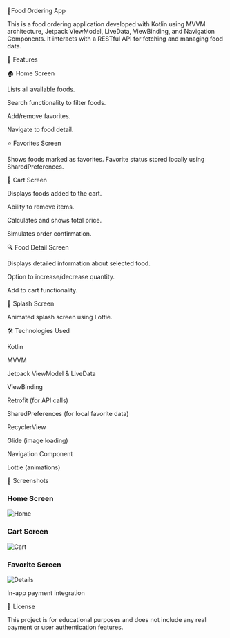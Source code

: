 🍔Food Ordering App

This is a food ordering application developed with Kotlin using MVVM architecture, Jetpack ViewModel, LiveData, ViewBinding, and Navigation Components. It interacts with a RESTful API for fetching and managing food data.

📱 Features

🏠 Home Screen

Lists all available foods.

Search functionality to filter foods.

Add/remove favorites.

Navigate to food detail.

⭐ Favorites Screen

Shows foods marked as favorites.
Favorite status stored locally using SharedPreferences.

🛒 Cart Screen

Displays foods added to the cart.

Ability to remove items.

Calculates and shows total price.

Simulates order confirmation.

🔍 Food Detail Screen

Displays detailed information about selected food.

Option to increase/decrease quantity.

Add to cart functionality.

🚀 Splash Screen

Animated splash screen using Lottie.

🛠️ Technologies Used

Kotlin

MVVM

Jetpack ViewModel & LiveData

ViewBinding

Retrofit (for API calls)

SharedPreferences (for local favorite data)

RecyclerView

Glide (image loading)

Navigation Component

Lottie (animations)

📸 Screenshots

### Home Screen
![Home](screenshots/home.png)

### Cart Screen
![Cart](screenshots/cart.png)

### Favorite Screen
![Details](screenshots/favorite.png)

In-app payment integration

📄 License

This project is for educational purposes and does not include any real payment or user authentication features.
